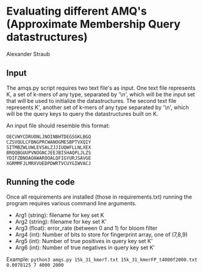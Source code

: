 # Evaluating different AMQ's (Approximate Membership Query datastructures)

Alexander Straub


## Input
The amqs.py script requires two text file's as input. One text file represents K, a set of k-mers of any type, separated by '\n', which will be the input set that will be used to initialize the datastructures. The second text file represents K', another set of k-mers of any type separated by '\n', which will be the query keys to query the datastructures built on K.

An input file should resemble this format:
```
OECVWYCDRUONLJNOINBHTDEGSGKLBGQ
CZSVQULCFBNGPRCWANOGMESBPTVXQIY
SITMBZWLUWLEVSALZJJIUQWFLLNLXEX
BRQQBGUUPVNOGNCJEEJBISHAQPLJLZS
YDIFZBNOAOAWAROOALQFIGYURJSAVGE
XGRMMFJLMRXVUEDPDWRTVCUYGIWVACJ
```

## Running the code

Once all requirements are installed (those in requirements.txt) running the program requires various command line arguments.

* Arg1 (string):
filename for key set K
* Arg2 (string):
filename for key set K'
* Arg3 (float):
error_rate (between 0 and 1) for bloom filter
* Arg4 (int):
Number of bits to store for fingerprint array, one of (7,8,9)
* Arg5 (int):
Number of true positives in query key set K'
* Arg6 (int):
Number of true negatives in query key set K'

Example:
```python3 amqs.py 15k_31_kmerT.txt 15k_31_kmerFP_t4000f2000.txt 0.0078125 7 4000 2000```
